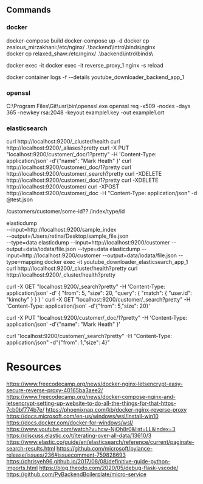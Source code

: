 
## Commands

### docker
docker-compose build
docker-compose up -d
docker cp zealous_mirzakhani:/etc/nginx/ .\backend\intro\binds\nginx\
docker cp relaxed_shaw:/etc/nginx/ .\backend\intro\binds\

docker exec -it <container name> <command>
docker exec -it reverse_proxy_1 nginx -s reload

docker container logs -f --details youtube_downloader_backend_app_1

### openssl
C:\Program Files\Git\usr\bin\openssl.exe
openssl req -x509 -nodes -days 365 -newkey rsa:2048 -keyout example1.key -out example1.crt



### elasticsearch
curl http://localhost:9200/_cluster/health
curl http://localhost:9200/_aliases?pretty
curl -X PUT "localhost:9200/customer/_doc/1?pretty" -H 'Content-Type: application/json' -d'{"name": "Mark Heath" }'
curl http://localhost:9200/customer/_doc/1?pretty
curl http://localhost:9200/customer/_search?pretty
curl -XDELETE http://localhost:9200/customer/_doc/1?pretty
curl -XDELETE http://localhost:9200/customer/
curl -XPOST http://localhost:9200/customer/_doc -H "Content-Type: application/json" -d @test.json

/customers/customer/some-id??
/index/type/id


elasticdump \
    --input=http://localhost:9200/sample_index \
    --output=/Users/retina/Desktop/sample_file.json \
    --type=data
elasticdump     --input=http://localhost:9200/customer     --output=data/iodata/file.json     --type=data
elasticdump     --input=http://localhost:9200/customer     --output=data/iodata/file.json     --type=mapping
docker exec -it youtube_downloader_elasticsearch_app_1 curl http://localhost:9200/_cluster/health?pretty
curl http://localhost:9200/_cluster/health?pretty



curl -X GET "localhost:9200/_search?pretty" -H 'Content-Type: application/json' -d'
{
  "from": 5,
  "size": 20,
  "query": {
    "match": {
      "user.id": "kimchy"
    }
  }
}
'
curl -X GET "localhost:9200/customer/_search?pretty" -H 'Content-Type: application/json' -d'{"from": 5,"size": 20}'

curl -X PUT "localhost:9200/customer/_doc/1?pretty"  -H 'Content-Type: application/json' -d'{"name": "Mark Heath" }'

curl "localhost:9200/customer/_search?pretty" -H "Content-Type: application/json" -d"{\"from\": 1,\"size\": 4}"


# Resources

https://www.freecodecamp.org/news/docker-nginx-letsencrypt-easy-secure-reverse-proxy-40165ba3aee2/
https://www.freecodecamp.org/news/docker-compose-nginx-and-letsencrypt-setting-up-website-to-do-all-the-things-for-that-https-7cb0bf774b7e/
https://phoenixnap.com/kb/docker-nginx-reverse-proxy
https://docs.microsoft.com/en-us/windows/wsl/install-win10
https://docs.docker.com/docker-for-windows/wsl/
https://www.youtube.com/watch?v=hcw-NjOh8r0&list=LL&index=3
https://discuss.elastic.co/t/iterating-over-all-data/13610/3
https://www.elastic.co/guide/en/elasticsearch/reference/current/paginate-search-results.html
https://github.com/microsoft/pylance-release/issues/236#issuecomment-759828693
https://chrisyeh96.github.io/2017/08/08/definitive-guide-python-imports.html
https://blog.theodo.com/2020/05/debug-flask-vscode/
https://github.com/PyBackendBoilerplate/micro-service